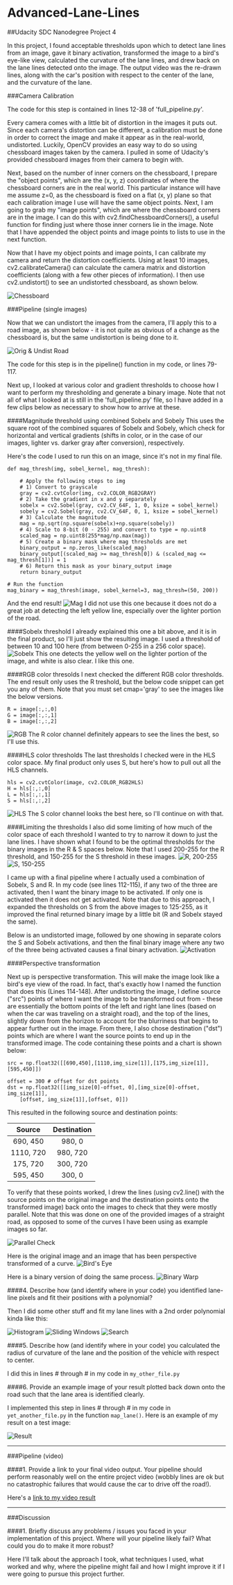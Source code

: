 # Advanced-Lane-Lines
##Udacity SDC Nanodegree Project 4

In this project, I found acceptable thresholds upon which to detect lane lines from an image, gave it binary activation, transformed the image to a bird's eye-like view, calculated the curvature of the lane lines, and drew back on the lane lines detected onto the image. The output video was the re-drawn lines, along with the car's position with respect to the center of the lane, and the curvature of the lane.

###Camera Calibration

The code for this step is contained in lines 12-38 of 'full_pipeline.py'.  

Every camera comes with a little bit of distortion in the images it puts out. Since each camera's distortion can be different, a calibration must be done in order to correct the image and make it appear as in the real-world, undistorted. Luckily, OpenCV provides an easy way to do so using chessboard images taken by the camera. I pulled in some of Udacity's provided chessboard images from their camera to begin with. 

Next, based on the number of inner corners on the chessboard, I prepare the "object points", which are the (x, y, z) coordinates of where the chessboard corners are in the real world. This particular instance will have me assume z=0, as the chessboard is fixed on a flat (x, y) plane so that each calibration image I use will have the same object points. Next, I am going to grab my "image points", which are where the chessboard corners are in the image. I can do this with cv2.findChessboardCorners(), a useful function for finding just where those inner corners lie in the image. Note that I have appended the object points and image points to lists to use in the next function.

Now that I have my object points and image points, I can calibrate my camera and return the distortion coefficients. Using at least 10 images, cv2.calibrateCamera() can calculate the camera matrix and distortion coefficients (along with a few other pieces of information). I then use cv2.undistort() to see an undistorted chessboard, as shown below.

![Chessboard](https://github.com/mvirgo/Advanced-Lane-Lines/blob/master/Images/chessboard.PNG "Original and Undistorted Chessboard")

###Pipeline (single images)

Now that we can undistort the images from the camera, I'll apply this to a road image, as shown below - it is not quite as obvious of a change as the chessboard is, but the same undistortion is being done to it.

![Orig & Undist Road](https://github.com/mvirgo/Advanced-Lane-Lines/blob/master/Images/orig_and_undist.PNG "Original and Undistorted Road")

The code for this step is in the pipeline() function in my code, or lines 79-117.

Next up, I looked at various color and gradient thresholds to choose how I want to perform my thresholding and generate a binary image. Note that not all of what I looked at is still in the 'full_pipeline.py' file, so I have added in a few clips below as necessary to show how to arrive at these.

####Magnitude threshold using combined Sobelx and Sobely
This uses the square root of the combined squares of Sobelx and Sobely, which check for horizontal and vertical gradients (shifts in color, or in the case of our images, lighter vs. darker gray after conversion), respectively.

Here's the code I used to run this on an image, since it's not in my final file.
```
def mag_thresh(img, sobel_kernel, mag_thresh):
    
    # Apply the following steps to img
    # 1) Convert to grayscale
    gray = cv2.cvtColor(img, cv2.COLOR_RGB2GRAY)
    # 2) Take the gradient in x and y separately
    sobelx = cv2.Sobel(gray, cv2.CV_64F, 1, 0, ksize = sobel_kernel)
    sobely = cv2.Sobel(gray, cv2.CV_64F, 0, 1, ksize = sobel_kernel)
    # 3) Calculate the magnitude
    mag = np.sqrt(np.square(sobelx)+np.square(sobely))
    # 4) Scale to 8-bit (0 - 255) and convert to type = np.uint8
    scaled_mag = np.uint8(255*mag/np.max(mag))
    # 5) Create a binary mask where mag thresholds are met
    binary_output = np.zeros_like(scaled_mag)
    binary_output[(scaled_mag >= mag_thresh[0]) & (scaled_mag <= mag_thresh[1])] = 1
    # 6) Return this mask as your binary_output image
    return binary_output
    
# Run the function
mag_binary = mag_thresh(image, sobel_kernel=3, mag_thresh=(50, 200))

```
And the end result!
![Mag](https://github.com/mvirgo/Advanced-Lane-Lines/blob/master/Images/undist_and_mag.PNG "Magnitude of sobelx and sobely")
I did not use this one because it does not do a great job at detecting the left yellow line, especially over the lighter portion of the road.

####Sobelx threshold
I already explained this one a bit above, and it is in the final product, so I'll just show the resulting image. I used a threshold of between 10 and 100 here (from between 0-255 in a 256 color space).
![Sobelx](https://github.com/mvirgo/Advanced-Lane-Lines/blob/master/Images/orig_and_sobelx.PNG "Sobelx thresholded")
This one detects the yellow well on the lighter portion of the image, and white is also clear. I like this one.

####RGB color thresolds
I next checked the different RGB color thresholds. The end result only uses the R treshold, but the below code snippet can get you any of them. Note that you must set cmap='gray' to see the images like the below versions.
```
R = image[:,:,0]
G = image[:,:,1]
B = image[:,:,2]
```
![RGB](https://github.com/mvirgo/Advanced-Lane-Lines/blob/master/Images/rgb.PNG "RGB thresholds")
The R color channel definitely appears to see the lines the best, so I'll use this.

####HLS color thresholds
The last thresholds I checked were in the HLS color space. My final product only uses S, but here's how to pull out all the HLS channels.
```
hls = cv2.cvtColor(image, cv2.COLOR_RGB2HLS)
H = hls[:,:,0]
L = hls[:,:,1]
S = hls[:,:,2]
```
![HLS](https://github.com/mvirgo/Advanced-Lane-Lines/blob/master/Images/hls.PNG "HLS thresholds")
The S color channel looks the best here, so I'll continue on with that.

####Limiting the thresholds
I also did some limiting of how much of the color space of each threshold I wanted to try to narrow it down to just the lane lines. I have shown what I found to be the optimal thresholds for the binary images in the R & S spaces below. Note that I used 200-255 for the R threshold, and 150-255 for the S threshold in these images.
![R, 200-255](https://github.com/mvirgo/Advanced-Lane-Lines/blob/master/Images/r_threshold.PNG "R thresholded, 200-255")
![S, 150-255](https://github.com/mvirgo/Advanced-Lane-Lines/blob/master/Images/s_threshold.PNG "S thresholded, 150-255")

I came up with a final pipeline where I actually used a combination of Sobelx, S and R. In my code (see lines 112-115), if any two of the three are activated, then I want the binary image to be activated. If only one is activated then it does not get activated. Note that due to this approach, I expanded the thresholds on S from the above images to 125-255, as it improved the final returned binary image by a little bit (R and Sobelx stayed the same).  

Below is an undistorted image, followed by one showing in separate colors the S and Sobelx activations, and then the final binary image where any two of the three being activated causes a final binary activation.
![Activation](https://github.com/mvirgo/Advanced-Lane-Lines/blob/master/Images/pipeline_color_and_binary.PNG "S and Sobelx activations and full pipeline activation (S, Sobelx, or R)")

####Perspective transformation

Next up is perspective transformation. This will make the image look like a bird's eye view of the road. In fact, that's exactly how I named the function that does this (Lines 114-148). After undistorting the image, I define source ("src") points of where I want the image to be transformed out from - these are essentially the bottom points of the left and right lane lines (based on when the car was traveling on a straight road), and the top of the lines, slightly down from the horizon to account for the blurriness that begins to appear further out in the image. From there, I also chose destination ("dst") points which are where I want the source points to end up in the transformed image. The code containing these points and a chart is shown below:

```
src = np.float32([[690,450],[1110,img_size[1]],[175,img_size[1]],[595,450]])

offset = 300 # offset for dst points
dst = np.float32([[img_size[0]-offset, 0],[img_size[0]-offset, img_size[1]],
    [offset, img_size[1]],[offset, 0]])
```
This resulted in the following source and destination points:

| Source        | Destination   | 
|:-------------:|:-------------:| 
| 690, 450      | 980, 0        | 
| 1110, 720     | 980, 720      |
| 175, 720      | 300, 720      |
| 595, 450      | 300, 0        |

To verify that these points worked, I drew the lines (using cv2.line() with the source points on the original image and the destination points onto the transformed image) back onto the images to check that they were mostly parallel. Note that this was done on one of the provided images of a straight road, as opposed to some of the curves I have been using as example images so far.

![Parallel Check](https://github.com/mvirgo/Advanced-Lane-Lines/blob/master/Images/birds_eye.PNG "Checking for parallel")

Here is the original image and an image that has been perspective transformed of a curve.
![Bird's Eye](https://github.com/mvirgo/Advanced-Lane-Lines/blob/master/Images/birds_eye2.PNG "Warped image of the road")

Here is a binary version of doing the same process.
![Binary Warp](https://github.com/mvirgo/Advanced-Lane-Lines/blob/master/Images/birds_eye3.PNG "Binary version of warp")

####4. Describe how (and identify where in your code) you identified lane-line pixels and fit their positions with a polynomial?

Then I did some other stuff and fit my lane lines with a 2nd order polynomial kinda like this:

![Histogram](https://github.com/mvirgo/Advanced-Lane-Lines/blob/master/Images/histogram.PNG "Histogram of activation areas")
![Sliding Windows](https://github.com/mvirgo/Advanced-Lane-Lines/blob/master/Images/sliding_window.PNG "Using sliding windows")
![Search](https://github.com/mvirgo/Advanced-Lane-Lines/blob/master/Images/search.PNG "Search areas")

####5. Describe how (and identify where in your code) you calculated the radius of curvature of the lane and the position of the vehicle with respect to center.

I did this in lines # through # in my code in `my_other_file.py`

####6. Provide an example image of your result plotted back down onto the road such that the lane area is identified clearly.

I implemented this step in lines # through # in my code in `yet_another_file.py` in the function `map_lane()`.  Here is an example of my result on a test image:

![Result](https://github.com/mvirgo/Advanced-Lane-Lines/blob/master/Images/final.PNG "Final result")

---

###Pipeline (video)

####1. Provide a link to your final video output.  Your pipeline should perform reasonably well on the entire project video (wobbly lines are ok but no catastrophic failures that would cause the car to drive off the road!).

Here's a [link to my video result](./reg_vid.mp4)

---

###Discussion

####1. Briefly discuss any problems / issues you faced in your implementation of this project.  Where will your pipeline likely fail?  What could you do to make it more robust?

Here I'll talk about the approach I took, what techniques I used, what worked and why, where the pipeline might fail and how I might improve it if I were going to pursue this project further.  
